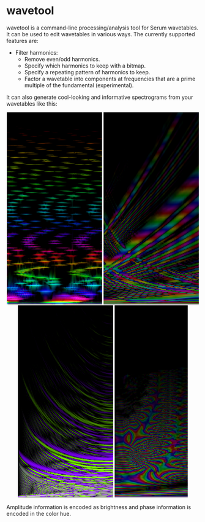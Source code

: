 # wavetool

wavetool is a command-line processing/analysis tool for Serum wavetables. It can
be used to edit wavetables in various ways. The currently supported features
are:

- Filter harmonics:
    - Remove even/odd harmonics.
    - Specify which harmonics to keep with a bitmap.
    - Specify a repeating pattern of harmonics to keep.
    - Factor a wavetable into components at frequencies that are a prime
      multiple of the fundamental (experimental).

It can also generate cool-looking and informative spectrograms from your
wavetables like this:

<p align="center">
<img src="/docs/images/spectrum_1.png" height="500px" /> <img src="/docs/images/spectrum_2.png" height="500px" />
<img src="/docs/images/spectrum_3.png" height="500px" /> <img src="/docs/images/spectrum_4.png" height="500px" />
</p>

Amplitude information is encoded as brightness and phase information is encoded
in the color hue.
